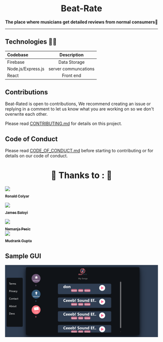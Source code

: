 
<h1 align="center">Beat-Rate</h1>
<p align="center">
  <strong>The place where musicians get detailed reviews from normal consumers🎨</strong>
</p>


---

## Technologies 👨‍💻

| Codebase             |      Description      |
| :------------------- | :-------------------: |
| Firebase             |   Data Storage     |
| Node.js/Express.js   | server communcations |
| React |   Front end  |



## Contributions

Beat-Rated is open to contributions, 
 We recommend creating an issue or replying in a comment to let us know what you are working on
 so we don't overwrite each other.

Please read [CONTRIBUTING.md](https://github.com/Beat-Rate/Beat-Rate/blob/master/Documentation/Contributions.md) 
for details on this project.

##

## Code of Conduct

Please read [CODE_OF_CONDUCT.md](https://github.com/Beat-Rate/Beat-Rate/blob/master/Documentation/code_of_conduct.md) 
before starting to contributing or for details on our code of conduct.

<!-- ALL-CONTRIBUTORS-LIST:START - Do not remove or modify this section except authorised by the admins-->

<h1 align="center"> ️💚️ Thanks to : 💚 </h1>

 [<img src="https://avatars.githubusercontent.com/u/35206353?s=60&u=8f3bbdf1527a87cd1395f049bb6744dd3f5026e8&v=4" width="100px;"/><br /><sub><b>Ronald Colyar</b></sub>](https://github.com/RonaldColyar)<br />
 
  [<img src="https://avatars.githubusercontent.com/u/25753980?s=60&u=714ae1aef1ae51cc39ec7adba47f724f41cd56e5&v=4" width="100px;"/><br /><sub><b>James Baloyi</b></sub>](https://github.com/James-Baloyi)<br />
  
   [<img src="https://avatars.githubusercontent.com/u/26738358?s=60&u=20533b52c70072efa80886ac0706c8cd6b33ee8c&v=4" width="100px;"/><br /><sub><b>Nemanja Pesic</b></sub>](https://github.com/nemanjapesic)<br />
       [<img src="https://avatars.githubusercontent.com/u/70035508?s=60&u=19b8f271520fe1e546fbe7ff73c477eca75c43a3&v=4" width="100px;"/><br /><sub><b>Mudrank Gupta</b></sub>](https://github.com/Mudrank)<br />







## Sample GUI

<img  src = "https://github.com/Beat-Rate/Beat-Rate/blob/master/React-Frontend/src/Components/Images/current-ui.png"  />
